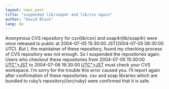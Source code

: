 ```yaml
---
layout: news_post
title: "suspended lib/soap4r and lib/csv again"
author: "David Black"
lang: de
---
```


Anonymous CVS repository for csv(lib/csv) and soap4r(lib/soap4r) were
once released to public at 2004-07-05 15:30:00 JST(2004-07-05 06:30:00
UTC). But I, the maintainer of these repository, found my checking
process of CVS repository was not enough. So I suspended the
repositories again. Users who checkout these repositories from
2004-07-05 15:30:00 <acronym title="2004-07-05 06:30:00 &lt;span class="
caps="">UTC\"&gt;JST</acronym> to 2004-07-06 16:30:00 <acronym
title="2004-07-06 07:30:00 &lt;span class="
caps="">UTC\"&gt;JST</acronym> must check your CVS workspace. I’m sorry
for the trouble this error caused you. I’ll report again after
confirmation of these repositories. csv and soap libraries which are
bundled to ruby’s repository(/src/ruby) were confirmed that it is safe.


